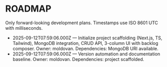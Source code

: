 # ROADMAP

Only forward-looking development plans. Timestamps use ISO 8601 UTC with milliseconds.

- 2025-09-12T07:59:06.000Z — Initialize project scaffolding (Next.js, TS, Tailwind), MongoDB integration, CRUD API, 3-column UI with backlog composer. Owner: moldovan. Dependencies: MongoDB URI available.
- 2025-09-12T07:59:06.000Z — Version automation and documentation baseline. Owner: moldovan. Dependencies: project scaffolded.

